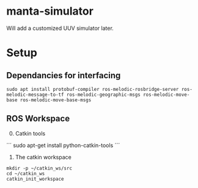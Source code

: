# manta-simulator

Will add a customized UUV simulator later.

# Setup

## Dependancies for interfacing

```
sudo apt install protobuf-compiler ros-melodic-rosbridge-server ros-melodic-message-to-tf ros-melodic-geographic-msgs ros-melodic-move-base ros-melodic-move-base-msgs
```
## ROS Workspace

0. Catkin tools

´´´
sudo apt-get install python-catkin-tools
´´´

1. The catkin workspace

```
mkdir -p ~/catkin_ws/src
cd ~/catkin_ws
catkin_init_workspace
```
